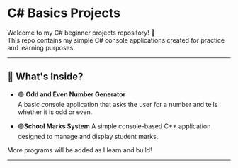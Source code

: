# C# Basics Projects

Welcome to my C# beginner projects repository! 👋  
This repo contains my simple C# console applications created for practice and learning purposes.

---
## 🧠 What's Inside?

- 🟢 **Odd and Even Number Generator**  
  A basic console application that asks the user for a number and tells whether it is odd or even.
  
- 🟢**School Marks System**
  A simple console-based C++ application designed to manage and display student marks.


More programs will be added as I learn and build!

---










